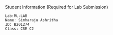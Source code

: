  Student Information (Required for Lab Submission)
  
    Lab:ML-LAB
    Name: Simharaju Ashritha
    ID: B201274
    Class: CSE C2
